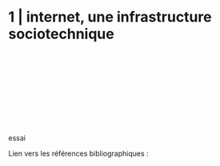 # 1 | internet, une infrastructure sociotechnique

<object data="./media/cours1.pdf" type="application/pdf" width="700px" height="700px">
    <embed src="./media/cours1.pdf">
        <p>essai</p>
    </embed>
</object>

Lien vers les références bibliographiques :
